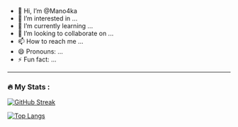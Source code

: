 - 👋 Hi, I’m @Mano4ka
- 👀 I’m interested in ...
- 🌱 I’m currently learning ...
- 💞️ I’m looking to collaborate on ...
- 📫 How to reach me ...
- 😄 Pronouns: ...
- ⚡ Fun fact: ...

---

### :fire: My Stats :

[![GitHub Streak](http://github-readme-streak-stats.herokuapp.com?user=mano4ka&hide_border=&date_format=n%2Fj%5B%2FY%5D&dates=EBEBEB&sideNums=EBEBEB&sideLabels=A52CD8&currStreakNum=EBEBEB&currStreakLabel=9627C4&background=000000&border=5F197C&%D0%BA%D0%BE%D0%BB%D1%8C%D1%86%D0%BE=A822EB8E)](https://git.io/streak-stats)

[![Top Langs](https://github-readme-stats.vercel.app/api/top-langs/?username=your-github-username)](https://github.com/anuraghazra/github-readme-stats)


<!---
Mano4ka/Mano4ka is a ✨ special ✨ repository because its `README.md` (this file) appears on your GitHub profile.
You can click the Preview link to take a look at your changes.
--->
